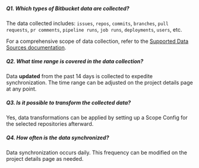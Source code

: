 <!--
Licensed to the Apache Software Foundation (ASF) under one or more
contributor license agreements.  See the NOTICE file distributed with
this work for additional information regarding copyright ownership.
The ASF licenses this file to You under the Apache License, Version 2.0
(the "License"); you may not use this file except in compliance with
the License.  You may obtain a copy of the License at

http://www.apache.org/licenses/LICENSE-2.0

Unless required by applicable law or agreed to in writing, software
distributed under the License is distributed on an "AS IS" BASIS,
WITHOUT WARRANTIES OR CONDITIONS OF ANY KIND, either express or implied.
See the License for the specific language governing permissions and
limitations under the License.
-->

##### Q1. Which types of Bitbucket data are collected?

The data collected includes: `issues`, `repos`, `commits`, `branches`, `pull requests`, `pr comments`, `pipeline runs`, `job runs`, `deployments`, `users`, etc.

For a comprehensive scope of data collection, refer to the [Supported Data Sources documentation](https://devlake.apache.org/docs/Overview/SupportedDataSources/#data-collection-scope-by-each-plugin).

##### Q2. What time range is covered in the data collection?

Data **updated** from the past 14 days is collected to expedite synchronization. The time range can be adjusted on the project details page at any point.

##### Q3. Is it possible to transform the collected data?

Yes, data transformations can be applied by setting up a Scope Config for the selected repositories afterward.

##### Q4. How often is the data synchronized?

Data synchronization occurs daily. This frequency can be modified on the project details page as needed.
